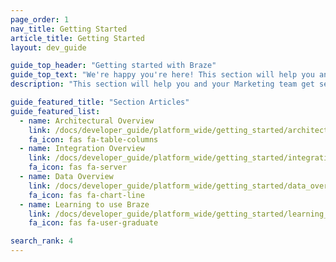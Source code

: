 ```yaml
---
page_order: 1
nav_title: Getting Started
article_title: Getting Started
layout: dev_guide

guide_top_header: "Getting started with Braze"
guide_top_text: "We're happy you're here! This section will help you and your marketers get set up and ready to use Braze to create strong, lasting bonds between you and your customers. By now, you should have had some sort of kick-off communication with teams at Braze. <br> <br> This guide is tailored to both supplement fully-guided onboarding and advise on onboarding actions you can take on your own."
description: "This section will help you and your Marketing team get set up and ready to use Braze to create strong, lasting bonds between you and your customers! This guide is tailored to both supplement fully-guided onboarding and advise on onboarding actions you can take on your own."

guide_featured_title: "Section Articles"
guide_featured_list:
  - name: Architectural Overview
    link: /docs/developer_guide/platform_wide/getting_started/architectural_overview/
    fa_icon: fas fa-table-columns
  - name: Integration Overview
    link: /docs/developer_guide/platform_wide/getting_started/integration_overview/
    fa_icon: fas fa-server
  - name: Data Overview
    link: /docs/developer_guide/platform_wide/getting_started/data_overview/
    fa_icon: fas fa-chart-line
  - name: Learning to use Braze
    link: /docs/developer_guide/platform_wide/getting_started/learning_to_use_braze/
    fa_icon: fas fa-user-graduate

search_rank: 4
---
```


<br><br>